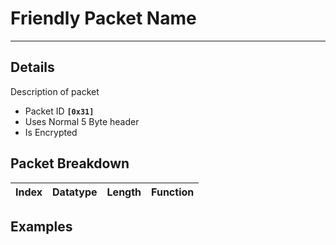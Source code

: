 # Friendly Packet Name #

---


## Details ##

Description of packet
  * Packet ID **`[0x31]`**
  * Uses Normal 5 Byte header
  * Is Encrypted

## Packet Breakdown ##
| Index | Datatype | Length | Function |
|:------|:---------|:-------|:---------|

## Examples ##